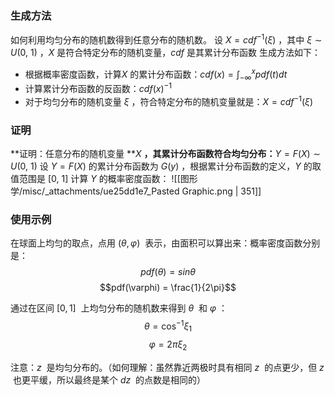 
### 生成方法
如何利用均匀分布的随机数得到任意分布的随机数。
设 $X = cdf^{-1}(\xi)$ ，其中 $\xi \sim U(0,\ 1)$ ，$X$  是符合特定分布的随机变量，$cdf$  是其累计分布函数
生成方法如下：

- 根据概率密度函数，计算$X$  的累计分布函数：$cdf(x) = \int_{-\infty}^{x}pdf(t)dt$ 
- 计算累计分布函数的反函数：$cdf(x)^{-1}$ 
- 对于均匀分布的随机变量 $\xi$ ，符合特定分布的随机变量就是：$X = cdf^{-1}(\xi)$  


### 证明
**证明：任意分布的随机变量 **$X$ **，其累计分布函数符合均匀分布：**$Y=F(X) \sim U(0, \ 1)$ 
设 $Y = F(X)$  的累计分布函数为 $G(y)$ ，根据累计分布函数的定义，$Y$  的取值范围是 $[0,\ 1]$ 
计算 $Y$  的概率密度函数：
![[图形学/misc/_attachments/ue25dd1e7_Pasted Graphic.png | 351]]


### 使用示例
在球面上均匀的取点，点用 $(\theta, \varphi)$  表示，由面积可以算出来：概率密度函数分别是：
$$pdf(\theta) = sin\theta$$
$$pdf(\varphi) = \frac{1}{2\pi}$$ 

通过在区间 $[0,\, 1]$  上均匀分布的随机数来得到 $\theta$  和 $\varphi$ ：
$$\theta = \cos^{-1}\xi_1 $$
$$\varphi = 2\pi\xi_2$$ 

注意：$z$  是均匀分布的。（如何理解：虽然靠近两极时具有相同 $z$  的点更少，但 $z$  也更平缓，所以最终是某个 $dz$  的点数是相同的）
